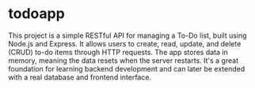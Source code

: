 # todoapp
This project is a simple RESTful API for managing a To-Do list, built using Node.js and Express. It allows users to create, read, update, and delete (CRUD) to-do items through HTTP requests.  The app stores data in memory, meaning the data resets when the server restarts. It's a great foundation for learning backend development and can later be extended with a real database and frontend interface.
